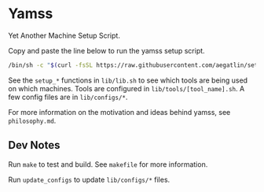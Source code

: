 # Yamss

Yet Another Machine Setup Script.

Copy and paste the line below to run the yamss setup script.

```sh
/bin/sh -c "$(curl -fsSL https://raw.githubusercontent.com/aegatlin/setup/master/dist/yamss.sh)"
```

See the `setup_*` functions in `lib/lib.sh` to see which tools are being used 
on which machines. Tools are configured in `lib/tools/[tool_name].sh`. A few 
config files are in `lib/configs/*`.

For more information on the motivation and ideas behind yamss, see 
`philosophy.md`. 

## Dev Notes

Run `make` to test and build. See `makefile` for more information.

Run `update_configs` to update `lib/configs/*` files.

